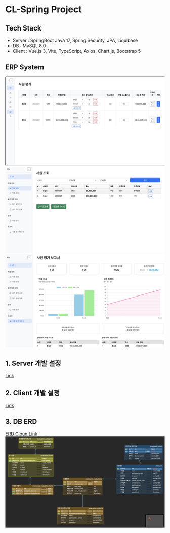 # CL-Spring Project

## Tech Stack

- Server : SpringBoot Java 17, Spring Security, JPA, Liquibase
- DB : MySQL 8.0
- Client : Vue.js 3, Vite, TypeScript, Axios, Chart.js, Bootstrap 5

## ERP System

![alt text](./resources/img/web01.jpg)
![alt text](./resources/img/web02.jpg)
![alt text](./resources/img/web03.jpg)

## 1. Server 개발 설정

[Link](./server/README.md)

## 2. Client 개발 설정

[Link](./client/README.md)

## 3. DB ERD

[ERD Cloud Link](https://www.erdcloud.com/d/dgtrELmK8FZqmyPJG)
![alt text](./resources/img/erd.jpg)
